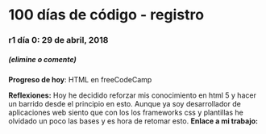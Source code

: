 # 100 días de código - registro

### r1 día 0: 29 de abril, 2018

##### (elimine o comente)

**Progreso de hoy**: HTML en freeCodeCamp

**Reflexiones:** Hoy he decidido reforzar mis conocimiento en html 5 y hacer un barrido desde el principio en esto. Aunque ya soy desarrollador de aplicaciones web siento que con los los frameworks css  y plantillas he olvidado un poco las bases y es hora de retomar esto.
**Enlace a mi trabajo:** 